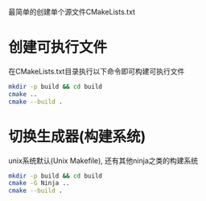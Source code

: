  
最简单的创建单个源文件CMakeLists.txt

# 创建可执行文件

在CMakeLists.txt目录执行以下命令即可构建可执行文件
```bash
mkdir -p build && cd build
cmake ..
cmake --build .
```

# 切换生成器(构建系统)
unix系统默认(Unix Makefile), 还有其他ninja之类的构建系统
```bash
mkdir -p build && cd build
cmake -G Ninja ..
cmake --build .
```
